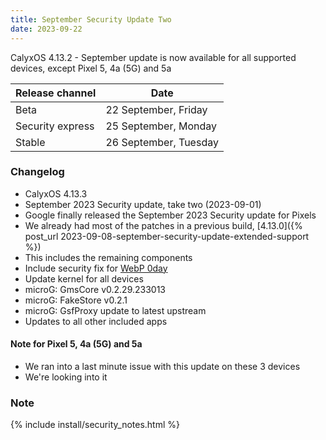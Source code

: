 ```yaml
---
title: September Security Update Two
date: 2023-09-22
---
```


CalyxOS 4.13.2 - September update is now available for all supported devices, except Pixel 5, 4a (5G) and 5a

| Release channel  | Date   |
| ---------------- | ------ |
| Beta | 22 September, Friday |
| Security express | 25 September, Monday |
| Stable | 26 September, Tuesday |

### Changelog
* CalyxOS 4.13.3
* September 2023 Security update, take two (2023-09-01)
* Google finally released the September 2023 Security update for Pixels
* We already had most of the patches in a previous build, [4.13.0]({% post_url 2023-09-08-september-security-update-extended-support %})
* This includes the remaining components
* Include security fix for [WebP 0day](https://blog.isosceles.com/the-webp-0day/)
* Update kernel for all devices
* microG: GmsCore v0.2.29.233013
* microG: FakeStore v0.2.1
* microG: GsfProxy update to latest upstream
* Updates to all other included apps

#### Note for Pixel 5, 4a (5G) and 5a
* We ran into a last minute issue with this update on these 3 devices
* We're looking into it

### Note

{% include install/security_notes.html %}
